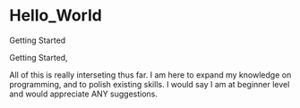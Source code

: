 # Hello_World
Getting Started

Getting Started,

All of this is really interseting thus far. I am here to expand my knowledge on programming, and to polish existing skills. I would say I am at beginner level and would appreciate ANY suggestions. 

